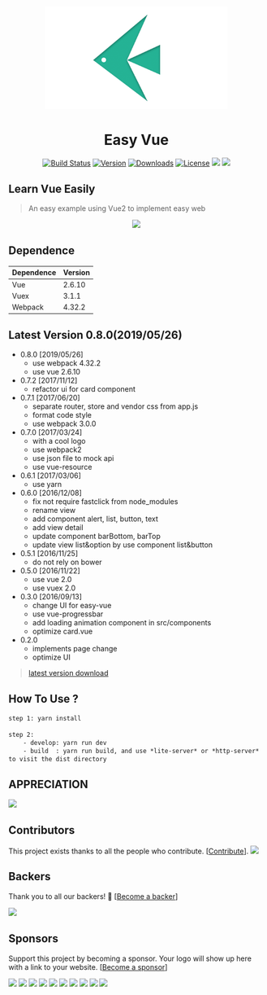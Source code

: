 
<p align="center">
    <img src="./src/images/logo-3.png" width="360px">
</p>

<h1 align="center">Easy Vue</h1>

<p align="center">
<a href="http://vue.tigerb.cn/#/"><img src="https://img.shields.io/badge/build-passing-brightgreen.svg" alt="Build Status"></a>
<a href="https://github.com/TIGERB/easy-vue/releases"><img src="https://img.shields.io/badge/version-0.8.0-lightgrey.svg" alt="Version"></a>
<a href="https://github.com/TIGERB/easy-vue/releases"><img src="https://img.shields.io/badge/download-yellow.svg" alt="Downloads"></a>
<a href="https://opensource.org/licenses/MIT"><img src="https://img.shields.io/badge/license-MIT-blue.svg" alt="License"></a>
<a href="#backers" alt="sponsors on Open Collective"><img src="https://opencollective.com/easy-vue/backers/badge.svg" /></a> <a href="#sponsors" alt="Sponsors on Open Collective"><img src="https://opencollective.com/easy-vue/sponsors/badge.svg" /></a> 
</p>

## Learn Vue Easily

> An easy example using Vue2 to implement easy web

<p align="center">
	<a href="http://naruto.tigerb.cn/"><img width="30%" src="http://cdn.tigerb.cn/wechat-blog-qrcode.jpg?imageMogr2/thumbnail/260x260!/format/webp/blur/1x0/quality/90|imageslim"></a>
<p>

## Dependence
Dependence         |Version
-------------------|-------
Vue                |2.6.10
Vuex               |3.1.1
Webpack            |4.32.2

## Latest Version 0.8.0(2019/05/26)
- 0.8.0 [2019/05/26]
  + use webpack 4.32.2
  + use vue 2.6.10
- 0.7.2 [2017/11/12]
  + refactor ui for card component
- 0.7.1 [2017/06/20]
  + separate router, store and vendor css from app.js
  + format code style
  + use webpack 3.0.0
- 0.7.0 [2017/03/24]
  + with a cool logo
  + use webpack2
  + use json file to mock api
  + use vue-resource
- 0.6.1 [2017/03/06]
  + use yarn
- 0.6.0 [2016/12/08]
  + fix not require fastclick from node_modules
  + rename view
  + add component alert, list, button, text
  + add view detail
  + update component barBottom, barTop
  + update view list&option by use component list&button
- 0.5.1 [2016/11/25]
  + do not rely on bower
- 0.5.0 [2016/11/22]
  + use vue 2.0
  + use vuex 2.0
- 0.3.0 [2016/09/13]
  + change UI for easy-vue
  + use vue-progressbar
  + add loading animation component in src/components
  + optimize card.vue
- 0.2.0
  + implements page change
  + optimize UI

> [latest version download](https://github.com/TIGERB/easy-vue/releases/tag/v0.7.1)


## How To Use ?

```
step 1: yarn install

step 2:
    - develop: yarn run dev
    - build  : yarn run build, and use *lite-server* or *http-server* to visit the dist directory

```

## APPRECIATION

<img src="https://raw.githubusercontent.com/TIGERB/easy-tips/master/money-qrcode.jpg" width="300px">

## Contributors

This project exists thanks to all the people who contribute. [[Contribute](CONTRIBUTING.md)].
<a href="graphs/contributors"><img src="https://opencollective.com/easy-vue/contributors.svg?width=890&button=false" /></a>


## Backers

Thank you to all our backers! 🙏 [[Become a backer](https://opencollective.com/easy-vue#backer)]

<a href="https://opencollective.com/easy-vue#backers" target="_blank"><img src="https://opencollective.com/easy-vue/backers.svg?width=890"></a>


## Sponsors

Support this project by becoming a sponsor. Your logo will show up here with a link to your website. [[Become a sponsor](https://opencollective.com/easy-vue#sponsor)]

<a href="https://opencollective.com/easy-vue/sponsor/0/website" target="_blank"><img src="https://opencollective.com/easy-vue/sponsor/0/avatar.svg"></a>
<a href="https://opencollective.com/easy-vue/sponsor/1/website" target="_blank"><img src="https://opencollective.com/easy-vue/sponsor/1/avatar.svg"></a>
<a href="https://opencollective.com/easy-vue/sponsor/2/website" target="_blank"><img src="https://opencollective.com/easy-vue/sponsor/2/avatar.svg"></a>
<a href="https://opencollective.com/easy-vue/sponsor/3/website" target="_blank"><img src="https://opencollective.com/easy-vue/sponsor/3/avatar.svg"></a>
<a href="https://opencollective.com/easy-vue/sponsor/4/website" target="_blank"><img src="https://opencollective.com/easy-vue/sponsor/4/avatar.svg"></a>
<a href="https://opencollective.com/easy-vue/sponsor/5/website" target="_blank"><img src="https://opencollective.com/easy-vue/sponsor/5/avatar.svg"></a>
<a href="https://opencollective.com/easy-vue/sponsor/6/website" target="_blank"><img src="https://opencollective.com/easy-vue/sponsor/6/avatar.svg"></a>
<a href="https://opencollective.com/easy-vue/sponsor/7/website" target="_blank"><img src="https://opencollective.com/easy-vue/sponsor/7/avatar.svg"></a>
<a href="https://opencollective.com/easy-vue/sponsor/8/website" target="_blank"><img src="https://opencollective.com/easy-vue/sponsor/8/avatar.svg"></a>
<a href="https://opencollective.com/easy-vue/sponsor/9/website" target="_blank"><img src="https://opencollective.com/easy-vue/sponsor/9/avatar.svg"></a>


